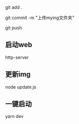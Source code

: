 git add .

git commit -m "上传mying文件夹"

git push


## 启动web
http-server

## 更新img
node update.js

## 一键启动

yarn dev
